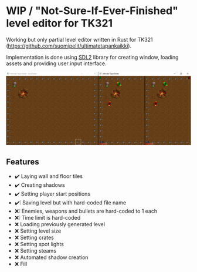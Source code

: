 # WIP / "Not-Sure-If-Ever-Finished" level editor for TK321

Working but only partial level editor written in Rust for TK321 (https://github.com/suomipelit/ultimatetapankaikki).

Implementation is done using [SDL2](https://www.libsdl.org/) library for creating window, loading assets and providing user input interface.

![Cover image](./media/cover.png)

## Features

- :heavy_check_mark: Laying wall and floor tiles
- :heavy_check_mark: Creating shadows
- :heavy_check_mark: Setting player start positions
- :heavy_check_mark::grey_exclamation: Saving level but with hard-coded file name
- :x::grey_exclamation: Enemies, weapons and bullets are hard-coded to 1 each
- :x::grey_exclamation: Time limit is hard-coded
- :x: Loading previously generated level
- :x: Setting level size
- :x: Setting crates
- :x: Setting spot lights
- :x: Setting steams
- :x: Automated shadow creation
- :x: Fill
